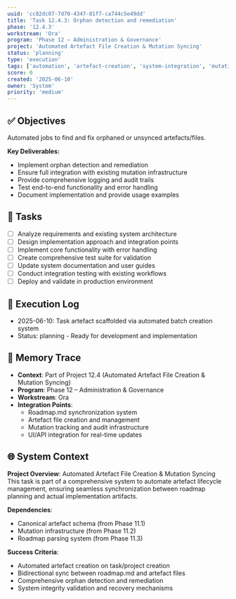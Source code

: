 ```yaml
---
uuid: 'cc82dc07-7d70-4347-81f7-ca744c5e49dd'
title: 'Task 12.4.3: Orphan detection and remediation'
phase: '12.4.3'
workstream: 'Ora'
program: 'Phase 12 – Administration & Governance'
project: 'Automated Artefact File Creation & Mutation Syncing'
status: 'planning'
type: 'execution'
tags: ['automation', 'artefact-creation', 'system-integration', 'mutation-syncing']
score: 0
created: '2025-06-10'
owner: 'System'
priority: 'medium'
---
```


## ✅ Objectives

Automated jobs to find and fix orphaned or unsynced artefacts/files.

**Key Deliverables:**
- Implement orphan detection and remediation
- Ensure full integration with existing mutation infrastructure
- Provide comprehensive logging and audit trails
- Test end-to-end functionality and error handling
- Document implementation and provide usage examples

## 🔢 Tasks

- [ ] Analyze requirements and existing system architecture
- [ ] Design implementation approach and integration points
- [ ] Implement core functionality with error handling
- [ ] Create comprehensive test suite for validation
- [ ] Update system documentation and user guides
- [ ] Conduct integration testing with existing workflows
- [ ] Deploy and validate in production environment

## 🧾 Execution Log

- 2025-06-10: Task artefact scaffolded via automated batch creation system
- Status: planning - Ready for development and implementation

## 🧠 Memory Trace

- **Context**: Part of Project 12.4 (Automated Artefact File Creation & Mutation Syncing)
- **Program**: Phase 12 – Administration & Governance
- **Workstream**: Ora
- **Integration Points**: 
  - Roadmap.md synchronization system
  - Artefact file creation and management
  - Mutation tracking and audit infrastructure
  - UI/API integration for real-time updates

## 🌐 System Context

**Project Overview**: Automated Artefact File Creation & Mutation Syncing
This task is part of a comprehensive system to automate artefact lifecycle management, ensuring seamless synchronization between roadmap planning and actual implementation artifacts.

**Dependencies**:
- Canonical artefact schema (from Phase 11.1)
- Mutation infrastructure (from Phase 11.2)
- Roadmap parsing system (from Phase 11.3)

**Success Criteria**:
- Automated artefact creation on task/project creation
- Bidirectional sync between roadmap.md and artefact files
- Comprehensive orphan detection and remediation
- System integrity validation and recovery mechanisms